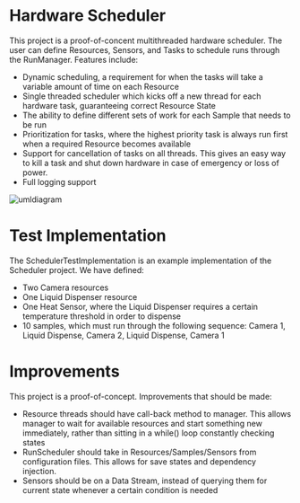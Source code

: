 # Hardware Scheduler

This project is a proof-of-concent multithreaded hardware scheduler. The user can define Resources, Sensors, and Tasks to schedule runs through the RunManager.
Features include:
* Dynamic scheduling, a requirement for when the tasks will take a variable amount of time on each Resource
* Single threaded scheduler which kicks off a new thread for each hardware task, guaranteeing correct Resource State
* The ability to define different sets of work for each Sample that needs to be run
* Prioritization for tasks, where the highest priority task is always run first when a required Resource becomes available
* Support for cancellation of tasks on all threads. This gives an easy way to kill a task and shut down hardware in case of emergency or loss of power.
* Full logging support

![umldiagram](https://github.com/danielwatsongt/hardware-scheduler/assets/91094606/817389df-16d6-4533-95ac-b61fc71e438f)

# Test Implementation
The SchedulerTestImplementation is an example implementation of the Scheduler project. We have defined:
* Two Camera resources
* One Liquid Dispenser resource
* One Heat Sensor, where the Liquid Dispenser requires a certain temperature threshold in order to dispense
* 10 samples, which must run through the following sequence: Camera 1, Liquid Dispense, Camera 2, Liquid Dispense, Camera 1

# Improvements
This project is a proof-of-concept. Improvements that should be made:
* Resource threads should have call-back method to manager. This allows manager to wait for available resources and start something new immediately, rather than sitting in a while() loop constantly checking states
* RunScheduler should take in Resources/Samples/Sensors from configuration files. This allows for save states and dependency injection.
* Sensors should be on a Data Stream, instead of querying them for current state whenever a certain condition is needed
